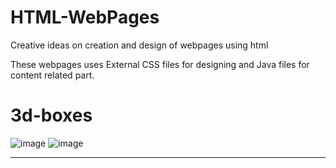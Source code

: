 # HTML-WebPages
Creative ideas on creation and design of webpages using html

These webpages uses External CSS files for designing and Java files for content related part.

<h1>3d-boxes</h1>

![image](https://github.com/Roshankumarb31/HTML-WebPages/assets/118297543/a594c538-63a2-46a1-b630-16efae860544)
![image](https://github.com/Roshankumarb31/HTML-WebPages/assets/118297543/1f29d4b4-9d65-4a90-bdd6-d955e7b33948)
<hr>
